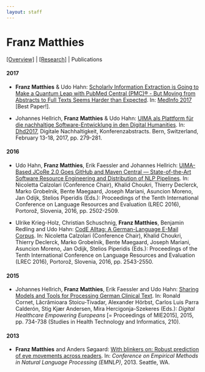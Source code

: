 ```yaml
---
layout: staff
---
```


# Franz Matthies

[[Overview]](index.html) | 
[[Research]](research.html) | 
Publications

#### 2017
* **Franz Matthies** & Udo Hahn: <u>Scholarly Information Extraction is Going to Make a Quantum Leap with PubMed Central (PMC)® - But Moving from Abstracts to Full Texts Seems Harder than Expected</u>. In: [MedInfo 2017](http://medinfo2017.medmeeting.org/en) [Best Paper!].

* Johannes Hellrich, **Franz Matthies** & Udo Hahn: <u>UIMA als Plattform für die nachhaltige Software-Entwicklung in den Digital Humanities</u>. In: [Dhd2017](http://www.dhd2017.ch/), Digitale Nachhaltigkeit, Konferenzabstracts. Bern, Switzerland, February 13-18, 2017, pp. 279-281.

#### 2016
* Udo Hahn, **Franz Matthies**, Erik Faessler and Johannes Hellrich: [UIMA-Based JCoRe 2.0 Goes GitHub and Maven Central ― State-of-the-Art Software Resource Engineering and Distribution of NLP Pipelines](http://www.lrec-conf.org/proceedings/lrec2016/pdf/774_Paper.pdf). In: Nicoletta Calzolari (Conference Chair), Khalid Choukri, Thierry Declerck, Marko Grobelnik, Bente Maegaard, Joseph Mariani, Asuncion Moreno, Jan Odijk, Stelios Piperidis (Eds.): Proceedings of the Tenth International Conference on Language Resources and Evaluation (LREC 2016), Portorož, Slovenia, 2016, pp. 2502-2509.

* Ulrike Krieg-Holz, Christian Schuschnig, **Franz Matthies**, Benjamin Redling and Udo Hahn: [CodE Alltag: A German-Language E-Mail Corpus](http://www.lrec-conf.org/proceedings/lrec2016/pdf/1120_Paper.pdf). In: Nicoletta Calzolari (Conference Chair), Khalid Choukri, Thierry Declerck, Marko Grobelnik, Bente Maegaard, Joseph Mariani, Asuncion Moreno, Jan Odijk, Stelios Piperidis (Eds.): Proceedings of the Tenth International Conference on Language Resources and Evaluation (LREC 2016), Portorož, Slovenia, 2016, pp. 2543-2550.

#### 2015
* Johannes Hellrich, **Franz Matthies**, Erik Faessler and Udo Hahn: [Sharing Models and Tools for Processing German Clinical Text](http://ebooks.iospress.nl/volumearticle/39444). In: Ronald Cornet, Lăcrămioara Stoicu-Tivadar, Alexander Hörbst, Carlos Luis Parra Calderón, Stig Kjær Andersen, Mira Hercigonja-Szekeres (Eds.): *Digital Healthcare Empowering Europeans* [= Proceedings of MIE2015], 2015, pp. 734-738 (Studies in Health Technology and Informatics, 210).

#### 2013
* **Franz Matthies** and Anders Søgaard: [With blinkers on: Robust prediction of eye movements across readers](http://www.aclweb.org/anthology/D13-1075). In: *Conference on Empirical Methods in Natural Language Processing (EMNLP)*, 2013. Seattle, WA.
